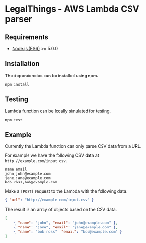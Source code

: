 LegalThings - AWS Lambda CSV parser
==================

## Requirements

- [Node.js (ES6)](https://nodejs.org) >= 5.0.0


## Installation

The dependencies can be installed using npm.

    npm install


## Testing

Lambda function can be locally simulated for testing.

    npm test


## Example

Currently the Lambda function can only parse CSV data from a URL.

For example we have the following CSV data at `http://example.com/input.csv`.

```csv
name,email
john,john@example.com
jane,jane@example.com
bob ross,bob@example.com
```

Make a `[POST]` request to the Lambda with the following data.

```json
{ "url": "http://example.com/input.csv" }
```

The result is an array of objects based on the CSV data.

```json
[
    { "name": "john", "email": "john@example.com" },
    { "name": "jane", "email": "jane@example.com" },
    { "name": "bob ross", "email": "bob@example.com" }
]
```
